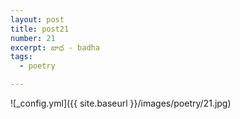 ```yaml
---
layout: post
title: post21
number: 21
excerpt: బాధ - badha
tags:
  - poetry

---
```




![_config.yml]({{ site.baseurl }}/images/poetry/21.jpg)

